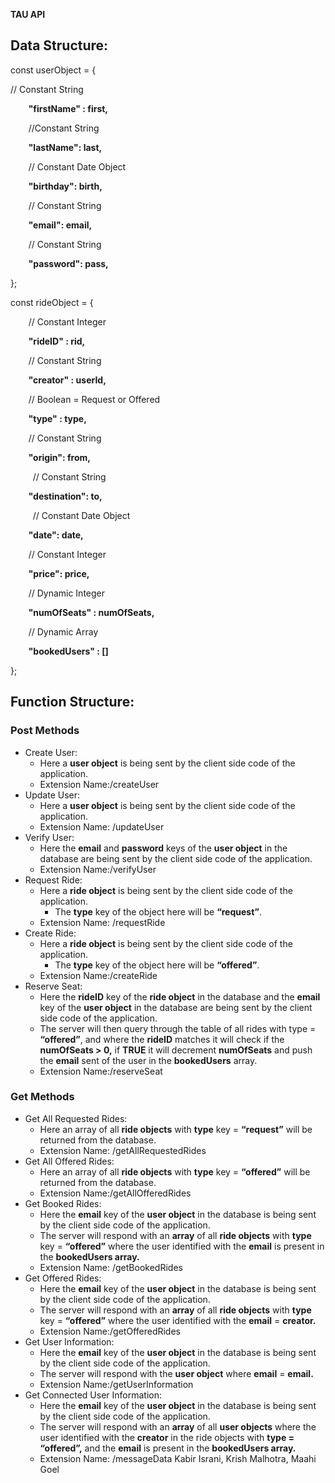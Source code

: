 **TAU API**
## **Data Structure:**
const userObject = {

// Constant String

`    `**"firstName" : first,** 

`    `//Constant String

`    `**"lastName": last,** 

`    `// Constant Date Object

`    `**"birthday": birth,** 

`    `// Constant String

`    `**"email": email,** 

`    `// Constant String

`    `**"password": pass,**

};

const rideObject = {

`    `// Constant Integer

`    `**"rideID" : rid,**

`    `// Constant String

`    `**"creator" : userId,**

`    `// Boolean = Request or Offered

`    `**"type" : type,**

`    `// Constant String

`    `**"origin": from,** 

`     `// Constant String

`    `**"destination": to,** 

`     `// Constant Date Object

`    `**"date": date,** 

`    `// Constant Integer

`    `**"price": price,**

`    `// Dynamic Integer

`    `**"numOfSeats" : numOfSeats,**

`    `// Dynamic Array

`    `**"bookedUsers" : []**

};
## **Function Structure:**
### Post Methods
- Create User:
  - Here a **user object** is being sent by the client side code of the application.
  - Extension Name:/createUser
- Update User:
  - Here a **user object** is being sent by the client side code of the application.
  - Extension Name: /updateUser
- Verify User:
  - Here the **email** and **password** keys of the **user object** in the database are being sent by the client side code of the application.
  - Extension Name:/verifyUser
- Request Ride:
  - Here a **ride object** is being sent by the client side code of the application.
    - The **type** key of the object here will be **“request”**.
  - Extension Name: /requestRide
- Create Ride:
  - Here a **ride object** is being sent by the client side code of the application.
    - The **type** key of the object here will be **“offered”**.
  - Extension Name:/createRide
- Reserve Seat:
  - Here the **rideID** key of the **ride object** in the database and the **email** key of the **user object** in the database are being sent by the client side code of the application.
  - The server will then query through the table of all rides with type = **“offered”**, and where the **rideID** matches it will check if the **numOfSeats > 0,** if **TRUE** it will decrement  **numOfSeats** and push the **email** sent of the user in the **bookedUsers** array.
  - Extension Name:/reserveSeat
### Get Methods
- Get All Requested Rides:
  - Here an array of all **ride objects** with **type** key = **“request”** will be returned from the database. 
  - Extension Name: /getAllRequestedRides
- Get All Offered Rides:
  - Here an array of all **ride objects** with **type** key = **“offered”** will be returned from the database. 
  - Extension Name:/getAllOfferedRides
- Get Booked Rides:
  - Here the **email** key of the **user object** in the database is being sent by the client side code of the application.
  - The server will respond with an **array** of all **ride objects**  with **type** key = **“offered”** where the user identified with the **email** is present in the **bookedUsers array.**
  - Extension Name: /getBookedRides
- Get Offered Rides:
  - Here the **email** key of the **user object** in the database is being sent by the client side code of the application.
  - The server will respond with an **array** of all **ride objects** with **type** key = **“offered”** where the user identified with the **email** = **creator.**
  - Extension Name:/getOfferedRides
- Get User Information:
  - Here the **email** key of the **user object** in the database is being sent by the client side code of the application.
  - The server will respond with the **user object** where **email** = **email.**
  - Extension Name:/getUserInformation
- Get Connected User Information:
  - Here the **email** key of the **user object** in the database is being sent by the client side code of the application.
  - The server will respond with an **array** of all **user objects** where the user identified with the **creator** in the ride objects with **type = “offered”,** and the **email** is present in the **bookedUsers array.**
  - Extension Name:  /messageData
Kabir Israni, Krish Malhotra, Maahi Goel
